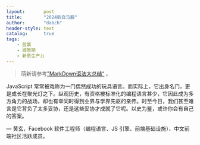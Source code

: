 ```yaml
---
layout:       post
title:        "2024新白马股"
author:       "dabch"
header-style: text
catalog:      true
tags:
    - 股票
    - 顺周期
    - 新质生产力
---
```


> 萌新请参考[”MarkDown语法大总结“](https://https://blog.csdn.net/xdnxl/article/details/129518943) 。

JavaScript 常常被戏称为一门偶然成功的玩具语言。而实际上，它出身名门，更是成长在聚光灯之下。纵观历史，有资格被标准化的编程语言甚少，它因此成为多方角力的战场，却也有幸同时得到业界与学界先驱的亲传。时至今日，我们甚至难言是它背负了太多妥协，还是这些妥协才成就了它呢。以史为鉴，或许你会有自己的答案。

— 黄玄，Facebook 软件工程师（编程语言、JS 引擎、前端基础设施）、中文前端社区活跃成员。
